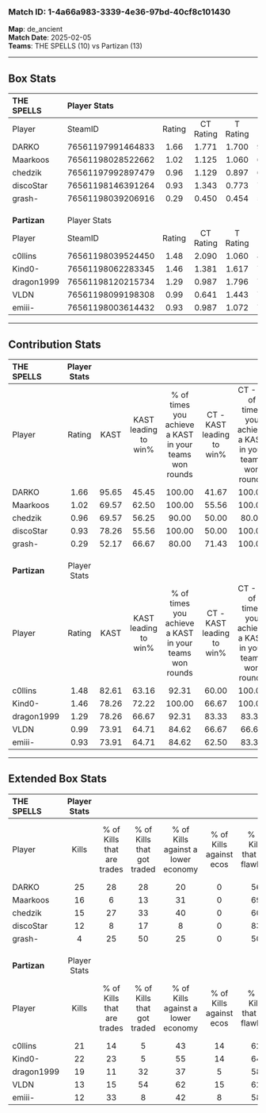 ### Match ID: 1-4a66a983-3339-4e36-97bd-40cf8c101430  
**Map**: de_ancient  
**Match Date**: 2025-02-05  
**Teams**: THE SPELLS (10) vs Partizan (13)  

---  

## Box Stats  

| **THE SPELLS** | Player Stats      |        |           |          |       |       |       |         |        |      |     |
| :- | :- | :-: | :-: | :-: | :-: | :-: | :-: | :-: | :-: | :-: | :-: |
| Player         | SteamID           | Rating | CT Rating | T Rating | KAST  |  ADR  | Kills | Assists | Deaths | K/D  | HS% |
| DARKO          | 76561197991464833 |  1.66  |   1.771   |  1.700   | 95.65 | 112.8 |  25   |    5    |   18   | 1.39 | 48  |
| Maarkoos       | 76561198028522662 |  1.02  |   1.125   |  1.060   | 69.57 | 63.4  |  16   |    5    |   16   | 1.00 | 18  |
| chedzik        | 76561197992897479 |  0.96  |   1.129   |  0.897   | 69.57 | 67.4  |  15   |    7    |   18   | 0.83 | 60  |
| discoStar      | 76561198146391264 |  0.93  |   1.343   |  0.773   | 78.26 | 64.0  |  12   |    8    |   17   | 0.71 | 58  |
| grash-         | 76561198039206916 |  0.29  |   0.450   |  0.454   | 52.17 | 37.0  |   4   |    5    |   19   | 0.21 | 75  |
|                |                   |        |           |          |       |       |       |         |        |      |     |
|                |                   |        |           |          |       |       |       |         |        |      |     |
|                |                   |        |           |          |       |       |       |         |        |      |     |
| **Partizan**   | Player Stats      |        |           |          |       |       |       |         |        |      |     |
| Player         | SteamID           | Rating | CT Rating | T Rating | KAST  |  ADR  | Kills | Assists | Deaths | K/D  | HS% |
| c0llins        | 76561198039524450 |  1.48  |   2.090   |  1.060   | 82.61 | 96.4  |  21   |    5    |   13   | 1.62 | 57  |
| Kind0-         | 76561198062283345 |  1.46  |   1.381   |  1.617   | 78.26 | 83.0  |  22   |    2    |   12   | 1.83 | 27  |
| dragon1999     | 76561198120215734 |  1.29  |   0.987   |  1.796   | 78.26 | 98.1  |  19   |    6    |   17   | 1.12 | 63  |
| VLDN           | 76561198099198308 |  0.99  |   0.641   |  1.443   | 73.91 | 73.8  |  13   |    8    |   16   | 0.81 | 69  |
| emiii-         | 76561198003614432 |  0.93  |   0.987   |  1.072   | 73.91 | 62.0  |  12   |    7    |   15   | 0.80 | 58  |
---  

## Contribution Stats  

| **THE SPELLS** | Player Stats |       |                      |                                                        |                           |                                                             |                          |                                                            |
| :- | :-: | :-: | :-: | :-: | :-: | :-: | :-: | :-: |
| Player         |    Rating    | KAST  | KAST leading to win% | % of times you achieve a KAST in your teams won rounds | CT - KAST leading to win% | CT - % of times you achieve a KAST in your teams won rounds | T - KAST leading to win% | T - % of times you achieve a KAST in your teams won rounds |
| DARKO          |     1.66     | 95.65 |        45.45         |                         100.00                         |           41.67           |                           100.00                            |          50.00           |                           100.00                           |
| Maarkoos       |     1.02     | 69.57 |        62.50         |                         100.00                         |           55.56           |                           100.00                            |          71.43           |                           100.00                           |
| chedzik        |     0.96     | 69.57 |        56.25         |                         90.00                          |           50.00           |                            80.00                            |          62.50           |                           100.00                           |
| discoStar      |     0.93     | 78.26 |        55.56         |                         100.00                         |           50.00           |                           100.00                            |          62.50           |                           100.00                           |
| grash-         |     0.29     | 52.17 |        66.67         |                         80.00                          |           71.43           |                           100.00                            |          60.00           |                           60.00                            |
|                |              |       |                      |                                                        |                           |                                                             |                          |                                                            |
|                |              |       |                      |                                                        |                           |                                                             |                          |                                                            |
|                |              |       |                      |                                                        |                           |                                                             |                          |                                                            |
| **Partizan**   | Player Stats |       |                      |                                                        |                           |                                                             |                          |                                                            |
| Player         |    Rating    | KAST  | KAST leading to win% | % of times you achieve a KAST in your teams won rounds | CT - KAST leading to win% | CT - % of times you achieve a KAST in your teams won rounds | T - KAST leading to win% | T - % of times you achieve a KAST in your teams won rounds |
| c0llins        |     1.48     | 82.61 |        63.16         |                         92.31                          |           60.00           |                           100.00                            |          66.67           |                           85.71                            |
| Kind0-         |     1.46     | 78.26 |        72.22         |                         100.00                         |           66.67           |                           100.00                            |          77.78           |                           100.00                           |
| dragon1999     |     1.29     | 78.26 |        66.67         |                         92.31                          |           83.33           |                            83.33                            |          58.33           |                           100.00                           |
| VLDN           |     0.99     | 73.91 |        64.71         |                         84.62                          |           66.67           |                            66.67                            |          63.64           |                           100.00                           |
| emiii-         |     0.93     | 73.91 |        64.71         |                         84.62                          |           62.50           |                            83.33                            |          66.67           |                           85.71                            |
---  

## Extended Box Stats  

| **THE SPELLS** | Player Stats |                            |                            |                                    |                         |                              |                                 |        |                             |                                     |                          |                               |                            |
| :- | :-: | :-: | :-: | :-: | :-: | :-: | :-: | :-: | :-: | :-: | :-: | :-: | :-: |
| Player         |    Kills     | % of Kills that are trades | % of Kills that got traded | % of Kills against a lower economy | % of Kills against ecos | % of Kills that are flawless | % of Kills that are close duels | Deaths | % of Deaths that get traded | % of Deaths against a lower economy | % of Deaths against ecos | % of Deaths that are flawless | % of Deaths that are close |
| DARKO          |      25      |             28             |             28             |                 20                 |            0            |              56              |                4                |   18   |             17              |                 11                  |            0             |              61               |             11             |
| Maarkoos       |      16      |             6              |             13             |                 31                 |            0            |              69              |                6                |   16   |             19              |                 19                  |            0             |              69               |             13             |
| chedzik        |      15      |             27             |             33             |                 40                 |            0            |              60              |                0                |   18   |             11              |                 17                  |            0             |              78               |             0              |
| discoStar      |      12      |             8              |             17             |                 8                  |            0            |              83              |                8                |   17   |             35              |                 18                  |            0             |              47               |             0              |
| grash-         |      4       |             25             |             50             |                 25                 |            0            |              50              |                0                |   19   |             16              |                 16                  |            0             |              53               |             16             |
|                |              |                            |                            |                                    |                         |                              |                                 |        |                             |                                     |                          |                               |                            |
|                |              |                            |                            |                                    |                         |                              |                                 |        |                             |                                     |                          |                               |                            |
|                |              |                            |                            |                                    |                         |                              |                                 |        |                             |                                     |                          |                               |                            |
| **Partizan**   | Player Stats |                            |                            |                                    |                         |                              |                                 |        |                             |                                     |                          |                               |                            |
| Player         |    Kills     | % of Kills that are trades | % of Kills that got traded | % of Kills against a lower economy | % of Kills against ecos | % of Kills that are flawless | % of Kills that are close duels | Deaths | % of Deaths that get traded | % of Deaths against a lower economy | % of Deaths against ecos | % of Deaths that are flawless | % of Deaths that are close |
| c0llins        |      21      |             14             |             5              |                 43                 |           14            |              62              |                5                |   13   |             23              |                 23                  |            0             |              62               |             8              |
| Kind0-         |      22      |             23             |             5              |                 55                 |           14            |              64              |                5                |   12   |             17              |                  8                  |            0             |              67               |             8              |
| dragon1999     |      19      |             11             |             32             |                 37                 |            5            |              58              |               21                |   17   |             29              |                 35                  |            0             |              65               |             6              |
| VLDN           |      13      |             15             |             54             |                 62                 |           15            |              62              |                8                |   16   |             19              |                 25                  |            6             |              56               |             0              |
| emiii-         |      12      |             33             |             8              |                 42                 |            8            |              58              |                0                |   15   |             27              |                 20                  |            0             |              60               |             0              |

